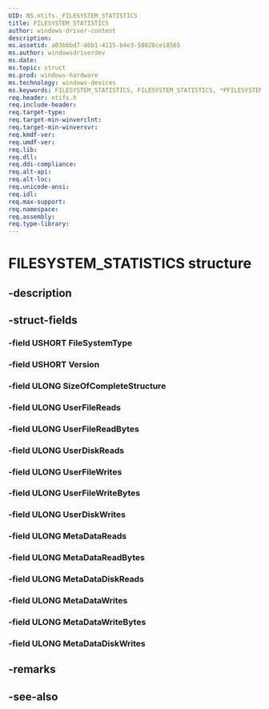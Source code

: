 ```yaml
---
UID: NS.ntifs._FILESYSTEM_STATISTICS
title: FILESYSTEM_STATISTICS
author: windows-driver-content
description: 
ms.assetid: a03bbbd7-d6b1-4115-b4e3-50828ce18565
ms.author: windowsdriverdev
ms.date: 
ms.topic: struct
ms.prod: windows-hardware
ms.technology: windows-devices
ms.keywords: FILESYSTEM_STATISTICS, FILESYSTEM_STATISTICS, *PFILESYSTEM_STATISTICS
req.header: ntifs.h
req.include-header:
req.target-type:
req.target-min-winverclnt:
req.target-min-winversvr:
req.kmdf-ver:
req.umdf-ver:
req.lib:
req.dll:
req.ddi-compliance:
req.alt-api:
req.alt-loc:
req.unicode-ansi:
req.idl:
req.max-support:
req.namespace:
req.assembly:
req.type-library:
---
```


# FILESYSTEM_STATISTICS structure

## -description



## -struct-fields

### -field USHORT FileSystemType			
 	
### -field USHORT Version			
 	
### -field ULONG SizeOfCompleteStructure			
 	
### -field ULONG UserFileReads			
 	
### -field ULONG UserFileReadBytes			
 	
### -field ULONG UserDiskReads			
 	
### -field ULONG UserFileWrites			
 	
### -field ULONG UserFileWriteBytes			
 	
### -field ULONG UserDiskWrites			
 	
### -field ULONG MetaDataReads			
 	
### -field ULONG MetaDataReadBytes			
 	
### -field ULONG MetaDataDiskReads			
 	
### -field ULONG MetaDataWrites			
 	
### -field ULONG MetaDataWriteBytes			
 	
### -field ULONG MetaDataDiskWrites			
 	
## -remarks

## -see-also
